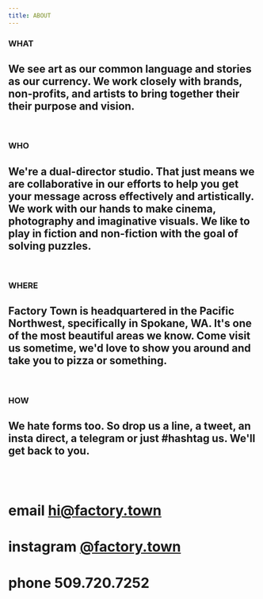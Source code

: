 ```yaml
---
title: ABOUT
---
```


### WHAT

## We see art as our common language and stories as our currency. We work closely with brands, non-profits, and artists to bring together their their purpose and vision. 
<BR>

### WHO

## We're a dual-director studio. That just means we are collaborative in our efforts to help you get your message across effectively and artistically. We work with our hands to make cinema, photography and imaginative visuals. We like to play in fiction and non-fiction with the goal of solving puzzles.
<BR>

### WHERE

## Factory Town is headquartered in the Pacific Northwest, specifically in Spokane, WA. It's one of the most beautiful areas we know. Come visit us sometime, we'd love to show you around and take you to pizza or something.
<BR>

### HOW

## We hate forms too. So drop us a line, a tweet, an insta direct, a telegram or just #hashtag us. We'll get back to you.
<BR>
<BR>

# email <A HREF="mailto:hi@factory.town">hi@factory.town</A>

# instagram [@factory.town](http://instagram.com/factory.town)

# phone 509.720.7252